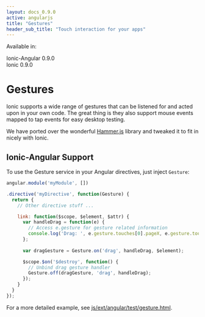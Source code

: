 ```yaml
---
layout: docs_0.9.0
active: angularjs
title: "Gestures"
header_sub_title: "Touch interaction for your apps"
---
```


Available in:
<div class="label label-danger">Ionic-Angular 0.9.0</div>
<div class="label label-primary">Ionic 0.9.0</div>

Gestures
===

Ionic supports a wide range of gestures that can be listened for and acted upon in your own code. The great thing is they also support mouse events mapped to tap events for easy desktop testing.

We have ported over the wonderful [Hammer.js](http://eightmedia.github.io/hammer.js/) library and tweaked it to fit in nicely with Ionic.

## Ionic-Angular Support

To use the Gesture service in your Angular directives, just inject `Gesture`:

```javascript
angular.module('myModule', [])

.directive('myDirective', function(Gesture) {
  return {
    // Other directive stuff ...

    link: function($scope, $element, $attr) {
      var handleDrag = function(e) {
        // Access e.gesture for gesture related information
        console.log('Drag: ', e.gesture.touches[0].pageX, e.gesture.touches[0].pageY, e.gesture.deltaX, e.gesture.deltaY);
      };
  
      var dragGesture = Gesture.on('drag', handleDrag, $element);

      $scope.$on('$destroy', function() {
        // Unbind drag gesture handler
        Gesture.off(dragGesture, 'drag', handleDrag);
      });
    }
  }
});
```

For a more detailed example, see [js/ext/angular/test/gesture.html](https://github.com/driftyco/ionic/blob/master/js/ext/angular/test/gesture.html).